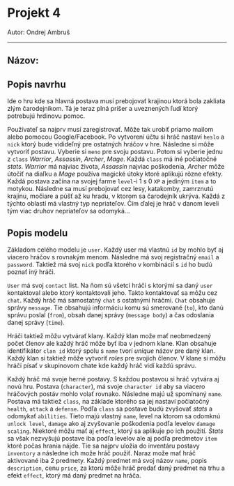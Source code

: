 # Projekt 4
Autor: Ondrej Ambruš

---

## Názov:

## Popis navrhu
Ide o hru kde sa hlavná postava musí prebojovať krajinou ktorá bola zakliata zlým čarodejníkom. Tá je teraz plná príšer a uveznených ľudí ktorý potrebujú hrdinovu pomoc.

Používateľ sa najprv musí zaregistrovať. Môže tak urobiť priamo mailom alebo pomocou Google/Facebook.
Po vytvorení účtu si hráč nastaví `heslo` a `nick` ktorý bude vidideľný pre ostatných hráčov v hre.
Následne si môže vytvoriť postavu. Vyberie si `meno` pre svoju postavu. Potom si vyberie jednu z `class` *Warrior*, *Assassin*, *Archer*, *Mage*. Každá `class` má iné počiatočné *stats*. *Warrior* má najviac života, *Assassin* najviac poškodenia, *Archer* môže útočiť na diaľku a *Mage* používa magické útoky ktoré aplikujú rôzne efekty. Každá postava začína na svojej farme `level`-i 1 s 0 `XP` a jediným `item` a to motykou. Následne sa musí prebojovať cez lesy, katakomby, zamrznutú krajinu, močiare a púšť až ku hradu, v ktorom sa čarodejník ukrýva. Každá z týchto oblastí má vlastný typ nepriateľov. Čím ďalej je hráč v danom leveli tým viac druhov nepriateľov sa odomyká...

## Popis modelu
Základom celého modelu je `user`. Každý user má vlastnú `id` by mohlo byť aj viacero hráčov s rovnakým menom.
Následne má svoj registračný `email` a `password`. Taktiež má svoj `nick` podľa ktorého v kombinácií s `id` ho budú poznať iný hráči.

`User` má svoj `contact` list. Na ňom sú všetci hráči s ktorými sa daný `user` kontaktoval alebo ktorý kontaktovali jeho. Takto kontaktovať sa môžu cez `chat`. Každý hráč má samostatný `chat` s ostatnými hráčmi. `Chat` obsahuje správy `message`. Tie obsahujú informáciu komu sú smerované (`to`), kto danú správu poslal (`from`), obsah danej správy (`message body`) a čas odoslania danej správy (`time`).

Hráči taktiež môžu vytvárať klany. Každý klan može mať neobmedzený počet členov ale každý hráč môže byť iba v jednom klane. Klan obsahuje identifikátor `clan id` ktorý spolu s `name` tvorí *unique* názov pre daný klan. Každý klan si taktiež môže vytvoriť *roles* pre svojich členov. V klane si môžu hráči písať v skupinovom chate kde každý hráč vidí každú správu.

Každý hráč má svoje herné postavy. S každou postavou si hráč vytvára aj novú hru. Postava (`character`), má svoje `character id` aby sa viacero hráčových postáv mohlo volať rovnako. Následne majú už spomínaný `name`. Postava má taktiež `class`, na základe ktorého sa jej nastaví počiatočný `health`, `attack` a `defense`. Podľa `class` sa postave budú zvyšovať *stats* a  odomykať `abilities`. Tieto majú vlastný `name`, level na ktorom sa odomknú `unlock level`, `damage` ako aj zvyšovanie poškodenia podľa levelov `damage scaling`. Niektoré môžu mať aj `effect`, ktorý sa aplikuje po ich použití. *Stats* sa však nezvyšujú postave iba podľa levelov ale aj podľa predmetov `item` ktoré počas hrania nájde. Tie sa najprv uložia do inventáru postavy `inventory` a následne ich može hráč použiť. Naraz može mať hráč aktivované iba 2 predmety. Každý predmet má svoj názov `name`, popis `description`, cenu `price`, za ktorú môže hráč predať daný predmet na trhu a efekt `effect`, ktorý má daný predmet na hráča.
